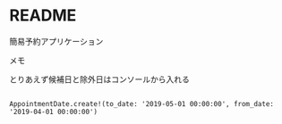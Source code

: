 # README

簡易予約アプリケーション

メモ

とりあえず候補日と除外日はコンソールから入れる
```

AppointmentDate.create!(to_date: '2019-05-01 00:00:00', from_date: '2019-04-01 00:00:00')
```
